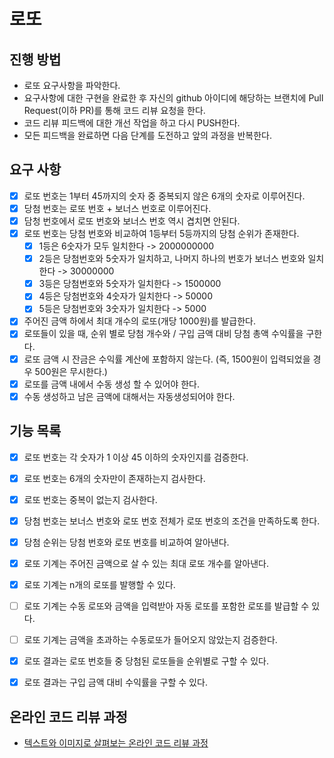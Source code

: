 # 로또
## 진행 방법
* 로또 요구사항을 파악한다.
* 요구사항에 대한 구현을 완료한 후 자신의 github 아이디에 해당하는 브랜치에 Pull Request(이하 PR)를 통해 코드 리뷰 요청을 한다.
* 코드 리뷰 피드백에 대한 개선 작업을 하고 다시 PUSH한다.
* 모든 피드백을 완료하면 다음 단계를 도전하고 앞의 과정을 반복한다.

## 요구 사항

- [x] 로또 번호는 1부터 45까지의 숫자 중 중복되지 않은 6개의 숫자로 이루어진다.
- [x] 당첨 번호는 로또 번호 + 보너스 번호로 이루어진다.
- [x] 담청 번호에서 로또 번호와 보너스 번호 역시 겹치면 안된다.
- [x] 로또 번호는 당첨 번호와 비교하여 1등부터 5등까지의 당첨 순위가 존재한다.
  - [x] 1등은 6숫자가 모두 일치한다 -> 2000000000
  - [x] 2등은 당첨번호와 5숫자가 일치하고, 나머지 하나의 번호가 보너스 번호와 일치한다 -> 30000000
  - [x] 3등은 당첨번호와 5숫자가 일치한다 -> 1500000
  - [x] 4등은 당첨번호와 4숫자가 일치한다 -> 50000
  - [x] 5등은 당첨번호와 3숫자가 일치한다 -> 5000
- [x] 주어진 금액 하에서 최대 개수의 로또(개당 1000원)를 발급한다.
- [x] 로또들이 있을 때, 순위 별로 당첨 개수와 / 구입 금액 대비 당첨 총액 수익률을 구한다.
- [x] 로또 금액 시 잔금은 수익률 계산에 포함하지 않는다. (즉, 1500원이 입력되었을 경우 500원은 무시한다.)
- [x] 로또를 금액 내에서 수동 생성 할 수 있어야 한다.
- [x] 수동 생성하고 남은 금액에 대해서는 자동생성되어야 한다.

## 기능 목록

- [x] 로또 번호는 각 숫자가 1 이상 45 이하의 숫자인지를 검증한다.
- [x] 로또 번호는 6개의 숫자만이 존재하는지 검사한다.
- [x] 로또 번호는 중복이 없는지 검사한다.

- [x] 당첨 번호는 보너스 번호와 로또 번호 전체가 로또 번호의 조건을 만족하도록 한다.
- [x] 당첨 순위는 당첨 번호와 로또 번호를 비교하여 알아낸다.

- [x] 로또 기계는 주어진 금액으로 살 수 있는 최대 로또 개수를 알아낸다.
- [x] 로또 기계는 n개의 로또를 발행할 수 있다.
- [ ] 로또 기계는 수동 로또와 금액을 입력받아 자동 로또를 포함한 로또를 발급할 수 있다.
- [ ] 로또 기계는 금액을 초과하는 수동로또가 들어오지 않았는지 검증한다.

- [x] 로또 결과는 로또 번호들 중 당첨된 로또들을 순위별로 구할 수 있다.
- [x] 로또 결과는 구입 금액 대비 수익률을 구할 수 있다.


## 온라인 코드 리뷰 과정
* [텍스트와 이미지로 살펴보는 온라인 코드 리뷰 과정](https://github.com/next-step/nextstep-docs/tree/master/codereview)